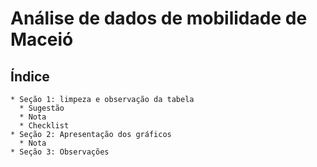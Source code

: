# Análise de dados de mobilidade de Maceió
  ## Índice
    * Seção 1: limpeza e observação da tabela
      * Sugestão
      * Nota
      * Checklist
    * Seção 2: Apresentação dos gráficos
      * Nota
    * Seção 3: Observações
      
